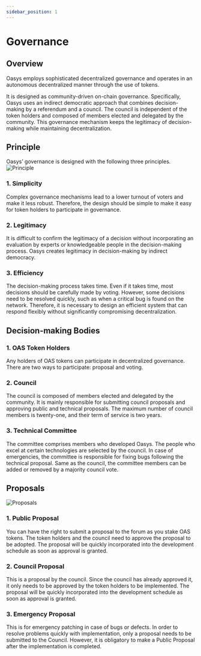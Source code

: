 ```yaml
---
sidebar_position: 1
---
```


# Governance
## Overview
Oasys employs sophisticated decentralized governance and operates in an autonomous decentralized manner through the use of tokens.

It is designed as community-driven on-chain governance. Specifically, Oasys uses an indirect democratic approach that combines decision-making by a referendum and a council. The council is independent of the token holders and composed of members elected and delegated by the community. This governance mechanism keeps the legitimacy of decision-making while maintaining decentralization.

## Principle
Oasys’ governance is designed with the following three principles.
![Principle](/img/docs/whitepaper/governance/principle.png)
### 1. Simplicity
Complex governance mechanisms lead to a lower turnout of voters and make it less robust. Therefore, the design should be simple to make it easy for token holders to participate in governance.
### 2. Legitimacy
It is difficult to confirm the legitimacy of a decision without incorporating an evaluation by experts or knowledgeable people in the decision-making process. Oasys creates legitimacy in decision-making by indirect democracy.
### 3. Efficiency
The decision-making process takes time. Even if it takes time, most decisions should be carefully made by voting. However, some decisions need to be resolved quickly, such as when a critical bug is found on the network. Therefore, it is necessary to design an efficient system that can respond flexibly without significantly compromising decentralization.

## Decision-making Bodies
### 1. OAS Token Holders
Any holders of OAS tokens can participate in decentralized governance. There are two ways to participate: proposal and voting.
### 2. Council
The council is composed of members elected and delegated by the community. It is mainly responsible for submitting council proposals and approving public and technical proposals. The maximum number of council members is twenty-one, and their term of service is two years.
### 3. Technical Committee
The committee comprises members who developed Oasys. The people who excel at certain technologies are selected by the council. In case of emergencies, the committee is responsible for fixing bugs following the technical proposal. Same as the council, the committee members can be added or removed by a majority council vote.

## Proposals
![Proposals](/img/docs/whitepaper/governance/proposals.png)

### 1. Public Proposal
You can have the right to submit a proposal to the forum as you stake OAS tokens. The token holders and the council need to approve the proposal to be adopted. The proposal will be quickly incorporated into the development schedule as soon as approval is granted.
### 2. Council Proposal
This is a proposal by the council. Since the council has already approved it, it only needs to be approved by the token holders to be implemented. The proposal will be quickly incorporated into the development schedule as soon as approval is granted.
### 3. Emergency Proposal
This is for emergency patching in case of bugs or defects. In order to resolve problems quickly with implementation, only a proposal needs to be submitted to the Council. However, it is obligatory to make a Public Proposal after the implementation is completed.

